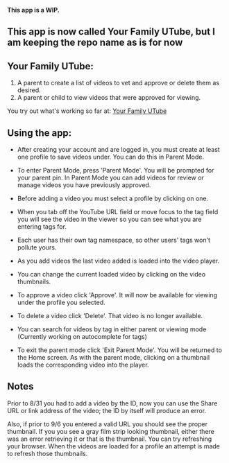 **This app is a WIP.**

## This app is now called Your Family UTube, but I am keeping the repo name as is for now ##

## **Your Family UTube:**
 1) A parent to create a list of videos to vet and approve or delete them as desired.
 2) A parent or child to view videos that were approved for viewing.
 
 You try out what's working so far at: [Your Family UTube](https://vast-dawn-24320.herokuapp.com/)
 
## **Using the app:**
  * After creating your account and are logged in, you must create at least one profile to
 save videos under. You can do this in Parent Mode.
 
  * To enter Parent Mode, press 'Parent Mode'.  You will be prompted for your parent pin. In Parent Mode you can add videos for review or manage videos you have previously approved.
 
  * Before adding a video you must select a profile by clicking on one.

  * When you tab off the YouTube URL field or move focus to the tag field you will see the
 video in the viewer so you can see what you are entering tags for.
 
  * Each user has their own tag namespace, so other users' tags won't pollute yours. 
 
  * As you add videos the last video added is loaded into the video player.
 
  * You can change the current loaded video by clicking on the video thumbnails.
 
  * To approve a video click 'Approve'.  It will now be available for viewing under the
 profile you selected.
 
  * To delete a video click 'Delete'.  That video is no longer available.
 
  * You can search for videos by tag in either parent or viewing mode
 (Currently working on autocomplete for tags)

  * To exit the parent mode click 'Exit Parent Mode'.  You will be returned to the Home 
 screen.  As with the parent mode, clicking on a thumbnail loads the corresponding
 video into the player.
 
 
## **Notes** 

 Prior to 8/31 you had to add a video by the ID, now you can use the Share URL or
 link address of the video; the ID by itself will produce an error.
 
 Also, if prior to 9/6 you entered a valid URL you should see the proper thumbnail.  If you
 you see a gray film strip looking thumbnail, either there was an error retrieving
 it or that is the thumbnail.  You can try refreshing your browser.  When the videos
 are loaded for a profile an attempt is made to refresh those thumbnails.
